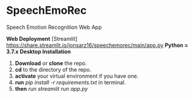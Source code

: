 # SpeechEmoRec
Speech Emotion Recognition Web App


**Web Deployment** [Streamlit]
https://share.streamlit.io/jonsarz16/speechemorec/main/app.py
**Python = 3.7.x**
**Desktop Installation**
1. **Download** or **clone** the repo.
2. **cd** to the directory of the repo.
3. **activate** your virtual environment if you have one. 
4. **run** _pip install -r requirements.txt_ in terminal.
5. **then** _run streamlit run app.py_

